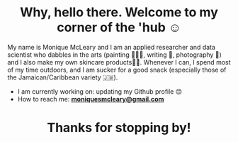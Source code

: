 <h1 align="center"> Why, hello there. Welcome to my corner of the 'hub ☺️ </h1>

My name is Monique McLeary and I am an applied researcher and data scientist who dabbles in the arts (painting 👩🏿‍🎨, writing 📝, photography 📸) and I also make my own skincare products💅🏿. Whenever I can, I spend most of my time outdoors, and I am sucker for a good snack (especially those of the Jamaican/Caribbean variety 🇯🇲).  

- I am currently working on: updating my Github profile 😊
- How to reach me: **moniquesmcleary@gmail.com**
<!--
<h3 align="left">Languages and Tools:</h3>
<a href="https://www.python.org" target="_blank" rel="noreferrer"> <img src="https://raw.githubusercontent.com/devicons/devicon/master/icons/python/python-original.svg" alt="python" width="40" height="40"/> </a> <a href="r-project.org" target="_blank" rel="noreferrer"> <img src="https://upload.wikimedia.org/wikipedia/commons/thumb/1/1b/R_logo.svg/2560px-R_logo.svg.png" alt="R" width="40" height="40"/> </a> 
-->





<h1 align="center"> Thanks for stopping by! </h1>
<!--
**msmclear/msmclear** is a ✨ _special_ ✨ repository because its `README.md` (this file) appears on your GitHub profile.

Here are some ideas to get you started:

- 🔭 I’m currently working on ...
- 🌱 I’m currently learning ...
- 👯 I’m looking to collaborate on ...
- 🤔 I’m looking for help with ...
- 💬 Ask me about ...
- 📫 How to reach me: ...
- 😄 Pronouns: ...
- ⚡ Fun fact: ...
-->
